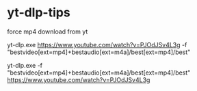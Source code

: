 # yt-dlp-tips

force mp4 download from yt

yt-dlp.exe https://www.youtube.com/watch?v=PJOdJSv4L3g -f "bestvideo[ext=mp4]+bestaudio[ext=m4a]/best[ext=mp4]/best"

yt-dlp.exe -f "bestvideo[ext=mp4]+bestaudio[ext=m4a]/best[ext=mp4]/best" https://www.youtube.com/watch?v=PJOdJSv4L3g
